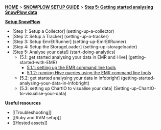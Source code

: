 [**HOME**](Home) > [**SNOWPLOW SETUP GUIDE**](Setting-up-SnowPlow) > [**Step 5: Getting started analysing SnowPlow data**](Getting-started-analysing-SnowPlow-data)  

[**Setup SnowPlow**](Setting-up-SnowPlow)  

- [Step 1: Setup a Collector] (setting-up-a-collector)  
- [Step 2: Setup a Tracker] (setting-up-a-tracker)  
- [Step 3: Setup EmrEtlRunner] (setting-up-EmrEtlRunner)  
- [Step 4: Setup the StorageLoader] (setting-up-storageloader)  
- [Step 5: Analyse your data!] (start-doing-analytics)  
  - [5.1: get started analysing your data in EMR and Hive] (getting-started-with-EMR)
    - [5.1.1: setting up the EMR command line tools](Setting-up-EMR-command-line-tools)
    - [5.1.2: running Hive queries using the EMR command line tools](Running-Hive-using-the-command-line-tools)
  - [5.2: get started analysing your data in Infobright] (getting-started-analysing-your-data-in-Infobright)
  - [5.3: setting up ChartIO to visualise your data] (Setting-up-ChartIO-to-visualise-your-data)

**Useful resources**  

- [[Troubleshooting]]  
- [[Ruby and RVM setup]]  
- [[Hosted assets]]  